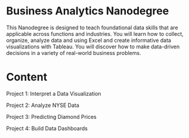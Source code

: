 # Business Analytics Nanodegree
This Nanodegree is designed to teach foundational data skills that are applicable across functions and industries. You will learn how to collect, organize, analyze data and using Excel and create informative data visualizations with Tableau. You will discover how to make data-driven decisions in a variety of real-world business problems.


# Content
Project 1: Interpret a Data Visualization

Project 2: Analyze NYSE Data

Project 3: Predicting Diamond Prices

Project 4: Build Data Dashboards
